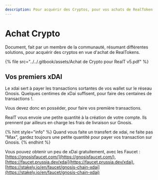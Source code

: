 ```yaml
---
description: Pour acquérir des Cryptos, pour vos achats de RealToken
---
```


# Achat Crypto

Document, fait par un membre de la communauté, résumant différentes solutions, pour acquérir des cryptos en vue d'achat de RealTokens.

{% file src="../../.gitbook/assets/Achat de Crypto pour RealT v5.pdf" %}

## Vos premiers xDAI

Le xdai sert à payer les transactions sortantes de vos wallet sur le réseau Gnosis. Quelques centimes de xDai suffisent, pour faire des centaines de transactions !.

Vous devez donc en posséder, pour faire vos première transactions.&#x20;

RealT vous envoie une petite quantité à la création de votre compte. Ils prennent par ailleurs en charge les frais de livraison sur Gnosis.

{% hint style="info" %}
Quand vous faite un transfert de xdai, ne faite pas "Max", gardez toujours une petite quantité pour payer vos transaction sur Gnosis.
{% endhint %}

Vous pouvez obtenir un peu de xDai gratuitement, avec les Faucet : [https://gnosisfaucet.com/](https://gnosisfaucet.com/), [https://faucet.prussia.dev/xdai](https://faucet.prussia.dev/xdai), [https://stakely.io/en/faucet/gnosis-chain-xdai](https://stakely.io/en/faucet/gnosis-chain-xdai)
